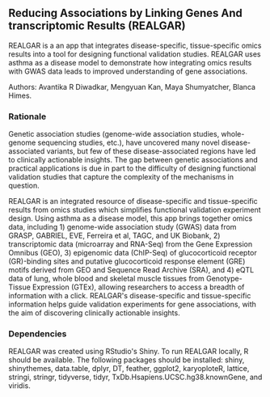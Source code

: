 ## Reducing Associations by Linking Genes And transcriptomic Results (REALGAR)

REALGAR is a an app that integrates disease-specific, tissue-specific omics results into a tool for designing functional validation studies.  REALGAR uses asthma as a disease model to demonstrate how integrating omics results with GWAS data leads to improved understanding of gene associations.

Authors: Avantika R Diwadkar, Mengyuan Kan, Maya Shumyatcher, Blanca Himes.

### Rationale

Genetic association studies (genome-wide association studies, whole-genome sequencing studies, etc.), have uncovered many novel disease-associated variants, but few of these disease-associated regions have led to clinically actionable insights.  The gap between genetic associations and practical applications is due in part to the difficulty of designing functional validation studies that capture the complexity of the mechanisms in question.   

REALGAR is an integrated resource of disease-specific and tissue-specific results from omics studies which simplifies functional validation experiment design. Using asthma as a disease model, this app brings together omics data, including 1) genome-wide association study (GWAS) data from GRASP, GABRIEL, EVE, Ferreira et al, TAGC, and UK Biobank, 2) transcriptomic data (microarray and RNA-Seq) from the Gene Expression Omnibus (GEO), 3) epigenomic data (ChIP-Seq) of glucocorticoid receptor (GR)-binding sites and putative glucocorticoid response element (GRE) motifs derived from GEO and Sequence Read Archive (SRA), and 4) eQTL data of lung, whole blood and skeletal muscle tissues from Genotype-Tissue Expression (GTEx), allowing researchers to access a breadth of information with a click. REALGAR's disease-specific and tissue-specific information helps guide validation experiments for gene associations, with the aim of discovering clinically actionable insights.

### Dependencies

REALGAR was created using RStudio's Shiny.  To run REALGAR locally, R should be available.  The following packages should be installed: shiny, shinythemes, data.table, dplyr, DT, feather, ggplot2, karyoploteR, lattice, stringi, stringr, tidyverse, tidyr, TxDb.Hsapiens.UCSC.hg38.knownGene, and viridis.
